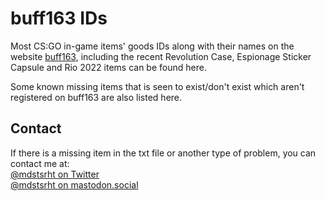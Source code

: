 # buff163 IDs

Most CS:GO in-game items' goods IDs along with their names on the website [buff163](https://buff.163.com), including the recent Revolution Case, Espionage Sticker Capsule and Rio 2022 items can be found here.

Some known missing items that is seen to exist/don't exist which aren't registered on buff163 are also listed here.

## Contact

If there is a missing item in the txt file or another type of problem, you can contact me at:<br>
[@mdstsrht on Twitter](https://twitter.com/mdstsrht)<br>
[@mdstsrht on mastodon.social](https://mastodon.social/@mdstsrht)
